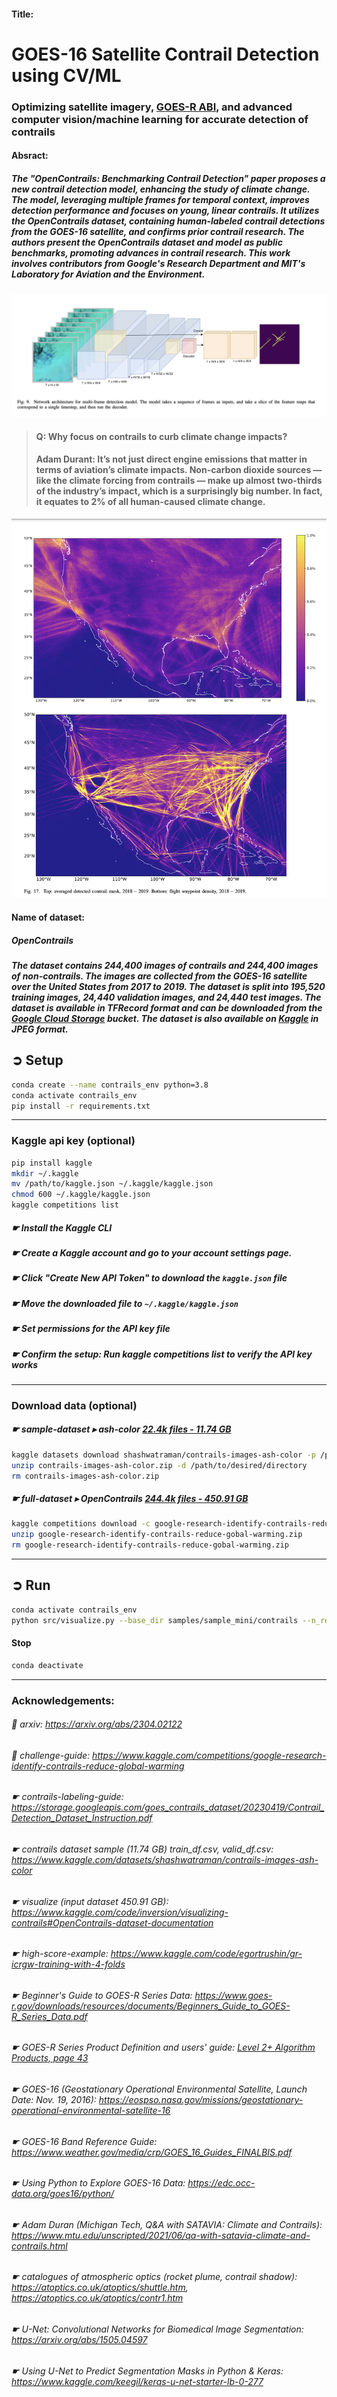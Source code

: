 #### Title:
# GOES-16 Satellite Contrail Detection using CV/ML

### Optimizing satellite imagery, [GOES-R ABI](https://www.star.nesdis.noaa.gov/goes/index.php), and advanced computer vision/machine learning for accurate detection of contrails

#### Absract:

##### The "OpenContrails: Benchmarking Contrail Detection" paper proposes a new contrail detection model, enhancing the study of climate change. The model, leveraging multiple frames for temporal context, improves detection performance and focuses on young, linear contrails. It utilizes the OpenContrails dataset, containing human-labeled contrail detections from the GOES-16 satellite, and confirms prior contrail research. The authors present the OpenContrails dataset and model as public benchmarks, promoting advances in contrail research. This work involves contributors from Google's Research Department and MIT's Laboratory for Aviation and the Environment.

![network-architecture](documentation/images/network-architecture.png)

> #### Q: Why focus on contrails to curb climate change impacts?
> #### Adam Durant: It’s not just direct engine emissions that matter in terms of aviation’s climate impacts. Non-carbon dioxide sources — like the climate forcing from contrails — make up almost two-thirds of the industry’s impact, which is a surprisingly big number. In fact, it equates to 2% of all human-caused climate change.
![detected-contrails-flights](documentation/images/detected-contrails-flights.png)

#### Name of dataset:
##### OpenContrails

##### The dataset contains 244,400 images of contrails and 244,400 images of non-contrails. The images are collected from the GOES-16 satellite over the United States from 2017 to 2019. The dataset is split into 195,520 training images, 24,440 validation images, and 24,440 test images. The dataset is available in TFRecord format and can be downloaded from the [Google Cloud Storage](https://console.cloud.google.com/storage/browser/goes_contrails_dataset) bucket. The dataset is also available on [Kaggle](https://www.kaggle.com/datasets/shashwatraman/contrails-images-ash-color) in JPEG format.

## ➲ Setup
```bash
conda create --name contrails_env python=3.8
conda activate contrails_env
pip install -r requirements.txt
```
---
### Kaggle api key (optional)
```bash
pip install kaggle
mkdir ~/.kaggle
mv /path/to/kaggle.json ~/.kaggle/kaggle.json
chmod 600 ~/.kaggle/kaggle.json
kaggle competitions list
```
##### ☛ Install the Kaggle CLI
##### ☛ Create a Kaggle account and go to your account settings page.
##### ☛ Click "Create New API Token" to download the `kaggle.json` file 
##### ☛  Move the downloaded file to `~/.kaggle/kaggle.json`
##### ☛ Set permissions for the API key file
##### ☛ Confirm the setup: Run kaggle competitions list to verify the API key works
---
### Download data (optional)
##### ☛ sample-dataset ▸ ash-color [22.4k files - 11.74 GB](https://www.kaggle.com/shashwatraman/contrails-images-ash-color)
```bash 
kaggle datasets download shashwatraman/contrails-images-ash-color -p /path/to/desired/directory
unzip contrails-images-ash-color.zip -d /path/to/desired/directory
rm contrails-images-ash-color.zip
```
##### ☛ full-dataset  ▸  OpenContrails [244.4k files - 450.91 GB](https://arxiv.org/pdf/2304.02122.pdf)

```bash
kaggle competitions download -c google-research-identify-contrails-reduce-gobal-warming
unzip google-research-identify-contrails-reduce-gobal-warming.zip
rm google-research-identify-contrails-reduce-gobal-warming.zip
```
---

## ➲ Run
```bash
conda activate contrails_env
python src/visualize.py --base_dir samples/sample_mini/contrails --n_records 5 --n_times_before 4
```
#### Stop
```bash
conda deactivate
```
---
### Acknowledgements:

###### 📌 arxiv: https://arxiv.org/abs/2304.02122
###### 📌 challenge-guide: https://www.kaggle.com/competitions/google-research-identify-contrails-reduce-global-warming
###### ☛ contrails-labeling-guide: https://storage.googleapis.com/goes_contrails_dataset/20230419/Contrail_Detection_Dataset_Instruction.pdf
###### ☛ contrails dataset sample (11.74 GB) train_df.csv, valid_df.csv: https://www.kaggle.com/datasets/shashwatraman/contrails-images-ash-color
###### ☛ visualize (input dataset 450.91 GB): https://www.kaggle.com/code/inversion/visualizing-contrails#OpenContrails-dataset-documentation
###### ☛ high-score-example: https://www.kaggle.com/code/egortrushin/gr-icrgw-training-with-4-folds
###### ☛ Beginner's Guide to GOES-R Series Data: https://www.goes-r.gov/downloads/resources/documents/Beginners_Guide_to_GOES-R_Series_Data.pdf
###### ☛ GOES-R Series Product Definition and users' guide: [Level 2+ Algorithm Products, page 43](https://www.goes-r.gov/products/docs/PUG-L2+-vol5.pdf)

###### ☛ GOES-16 (Geostationary Operational Environmental Satellite, Launch Date: Nov. 19, 2016): https://eospso.nasa.gov/missions/geostationary-operational-environmental-satellite-16
###### ☛ GOES-16 Band Reference Guide: https://www.weather.gov/media/crp/GOES_16_Guides_FINALBIS.pdf
###### ☛ Using Python to Explore GOES-16 Data: https://edc.occ-data.org/goes16/python/
###### ☛ Adam Duran (Michigan Tech, Q&A with SATAVIA: Climate and Contrails): https://www.mtu.edu/unscripted/2021/06/qa-with-satavia-climate-and-contrails.html
###### ☛ catalogues of atmospheric optics (rocket plume, contrail shadow): https://atoptics.co.uk/atoptics/shuttle.htm, https://atoptics.co.uk/atoptics/contr1.htm
###### ☛  U-Net: Convolutional Networks for Biomedical Image Segmentation: https://arxiv.org/abs/1505.04597
###### ☛ Using U-Net to Predict Segmentation Masks in Python & Keras: https://www.kaggle.com/keegil/keras-u-net-starter-lb-0-277